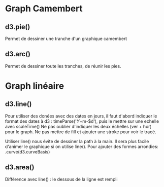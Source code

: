 # Graph Camembert 
## d3.pie()
Permet de dessiner une tranche d'un graphique camembert

## d3.arc()
Permet de dessiner toute les tranches, de réunir les pies.

# Graph linéaire
## d3.line()
Pour utiliser des donées avec des dates en jours, il faut d'abord indiquer le format des dates à d3 : timeParse('$Y-$m-$d'), puis le mettre sur une echelle avec scaleTime()
Ne pas oublier d'indiquer les deux échelles (ver + hor) pour le graph.
Ne pas mettre de fill et ajouter une stroke pour voir le tracé.

Utiliser line() nous évite de dessiner la path à la main. Il sera plus facile d'animer le graphique si on utilise line().
Pour ajouter des formes arrondies: .curve(d3.curveBasis)
## d3.area()
Différence avec line() : le dessous de la ligne est rempli

